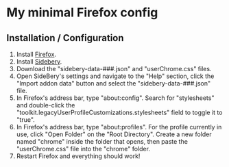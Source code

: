 # My minimal Firefox config

## Installation / Configuration

1. Install [Firefox](https://www.mozilla.org/en-US/firefox/new).
2. Install [Sidebery](https://addons.mozilla.org/en-US/firefox/addon/sidebery).
3. Download the "sidebery-data-###.json" and "userChrome.css" files.
4. Open SideBery's settings and navigate to the "Help" section, click the "Import addon data" button and select the "sidebery-data-###.json" file.
5. In Firefox's address bar, type "about:config". Search for "stylesheets" and double-click the "toolkit.legacyUserProfileCustomizations.stylesheets" field to toggle it to "true".
6. In Firefox's address bar, type "about:profiles". For the profile currently in use, click "Open Folder" on the "Root Directory". Create a new folder named "chrome" inside the folder that opens, then paste the "userChrome.css" file into the "chrome" folder.
7. Restart Firefox and everything should work!
